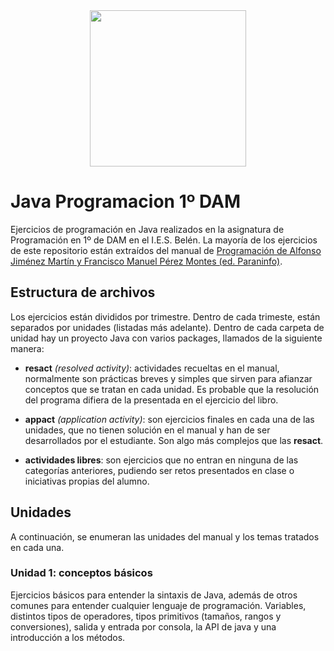 <div id="header" align="center">
  <img src="https://media.giphy.com/media/YpZbh3wXqG11aK2zRd/giphy.gif" width="250"/>
</div>

# Java Programacion 1º DAM
Ejercicios de programación en Java realizados en la asignatura de Programación en 1º de DAM en el I.E.S. Belén. La mayoría de los ejercicios de este repositorio están extraídos del manual de [Programación de Alfonso Jiménez Martín y Francisco Manuel Pérez Montes (ed. Paraninfo)](https://www.paraninfo.es/catalogo/9788428342865/programacion--edicion-2021-).

## Estructura de archivos
Los ejercicios están divididos por trimestre. Dentro de cada trimeste, están separados por unidades (listadas más adelante). Dentro de cada carpeta de unidad hay un proyecto Java con varios packages, llamados de la siguiente manera:

- __resact__ *(resolved activity)*: actividades recueltas en el manual, normalmente son prácticas breves y simples que sirven para afianzar conceptos que se tratan en cada unidad. Es probable que la resolución del programa difiera de la presentada en el ejercicio del libro.

- __appact__ *(application activity)*: son ejercicios finales en cada una de las unidades, que no tienen solución en el manual y han de ser desarrollados por el estudiante. Son algo más complejos que las __resact__.

- __actividades libres__: son ejercicios que no entran en ninguna de las categorías anteriores, pudiendo ser retos presentados en clase o iniciativas propias del alumno.

## Unidades
A continuación, se enumeran las unidades del manual y los temas tratados en cada una.
### Unidad 1: conceptos básicos
Ejercicios básicos para entender la sintaxis de Java, además de otros comunes para entender cualquier lenguaje de programación. Variables, distintos tipos de operadores, tipos primitivos (tamaños, rangos y conversiones), salida y entrada por consola, la API de java y una introducción a los métodos.
